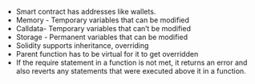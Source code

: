  - Smart contract has addresses like wallets.
- Memory - Temporary variables that can be modified
- Calldata- Temporary variables that can’t be modified
- Storage - Permanent variables that can be modified
- Solidity supports inheritance, overriding
- Parent function has to be virtual for it to get overridden
- If the require statement in a function is not met, it returns an error and also reverts any statements that were executed above it in a function.